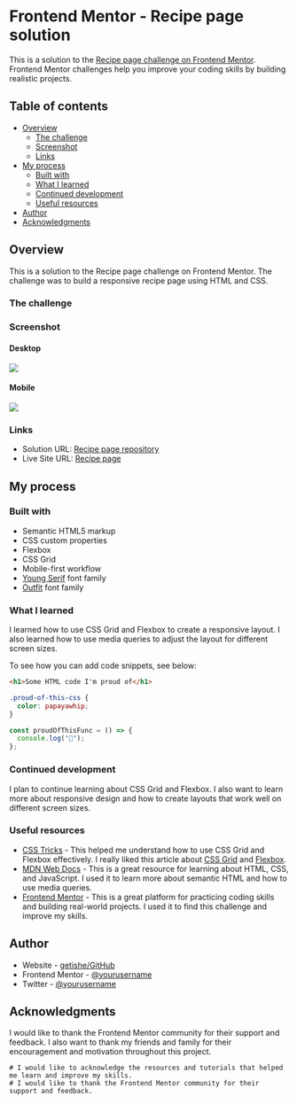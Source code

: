 # Frontend Mentor - Recipe page solution

This is a solution to the [Recipe page challenge on Frontend Mentor](https://www.frontendmentor.io/challenges/recipe-page-KiTsR8QQKm). Frontend Mentor challenges help you improve your coding skills by building realistic projects.

## Table of contents

- [Overview](#overview)
  - [The challenge](#the-challenge)
  - [Screenshot](#screenshot)
  - [Links](#links)
- [My process](#my-process)
  - [Built with](#built-with)
  - [What I learned](#what-i-learned)
  - [Continued development](#continued-development)
  - [Useful resources](#useful-resources)
- [Author](#author)
- [Acknowledgments](#acknowledgments)

## Overview

This is a solution to the Recipe page challenge on Frontend Mentor. The challenge was to build a responsive recipe page using HTML and CSS.

### The challenge

### Screenshot

#### Desktop

![](./screenshot.jpg)

#### Mobile

![](./screenshot-mobile.jpg)

### Links

- Solution URL: [Recipe page repository](https://github.com/getishe/recipe-page-main.git)
- Live Site URL: [Recipe page](https://getishe.github.io/recipe-page-main/)

## My process

### Built with

- Semantic HTML5 markup
- CSS custom properties
- Flexbox
- CSS Grid
- Mobile-first workflow
- [Young Serif](https://fonts.google.com/specimen/Young+Serif) font family
- [Outfit](https://fonts.google.com/specimen/Outfit) font family

### What I learned

I learned how to use CSS Grid and Flexbox to create a responsive layout. I also learned how to use media queries to adjust the layout for different screen sizes.

To see how you can add code snippets, see below:

```html
<h1>Some HTML code I'm proud of</h1>
```

```css
.proud-of-this-css {
  color: papayawhip;
}
```

```js
const proudOfThisFunc = () => {
  console.log("🎉");
};
```

### Continued development

I plan to continue learning about CSS Grid and Flexbox. I also want to learn more about responsive design and how to create layouts that work well on different screen sizes.

### Useful resources

- [CSS Tricks](https://css-tricks.com/) - This helped me understand how to use CSS Grid and Flexbox effectively. I really liked this article about [CSS Grid](https://css-tricks.com/snippets/css/complete-guide-grid/) and [Flexbox](https://css-tricks.com/snippets/css/a-guide-to-flexbox/).
- [MDN Web Docs](https://developer.mozilla.org/en-US/) - This is a great resource for learning about HTML, CSS, and JavaScript. I used it to learn more about semantic HTML and how to use media queries.
- [Frontend Mentor](https://www.frontendmentor.io/) - This is a great platform for practicing coding skills and building real-world projects. I used it to find this challenge and improve my skills.

## Author

- Website - [getishe/GitHub](https://https://github.com/getishe)
- Frontend Mentor - [@yourusername](https://www.frontendmentor.io/profile/getishe)
- Twitter - [@yourusername](https://www.twitter.com/yourusername)

## Acknowledgments

I would like to thank the Frontend Mentor community for their support and feedback. I also want to thank my friends and family for their encouragement and motivation throughout this project.

```
# I would like to acknowledge the resources and tutorials that helped me learn and improve my skills.
# I would like to thank the Frontend Mentor community for their support and feedback.
```
